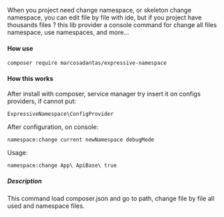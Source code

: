 When you project need change namespace, or skeleton change namespace, you can edit file by file with ide, but if you project have thousands files ? this lib provider a console command for change all files namespace, use namespaces, and more...
#### How use
```
composer require marcosadantas/expressive-namespace
```

#### How this works
After install with composer, service manager try insert it on configs providers, if cannot put:
```
ExpressiveNamespace\ConfigProvider
```

After configuration, on console:

`namespace:change current newNamespace debugMode`

Usage:

`namespace:change App\ ApiBase\ true`


##### Description
This command load composer.json and go to path, change file by file all used and namespace files.